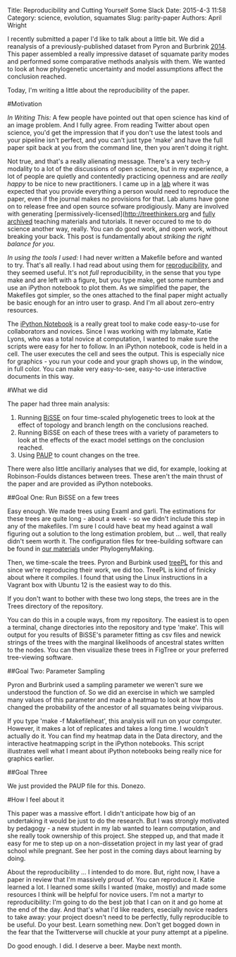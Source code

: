 Title: Reproducibility and Cutting Yourself Some Slack
Date: 2015-4-3 11:58
Category: science, evolution, squamates
Slug: parity-paper
Authors: April Wright

I recently submitted a paper I'd like to talk about a little bit. We did a reanalysis of a previously-published dataset from Pyron and Burbrink [2014](http://onlinelibrary.wiley.com/doi/10.1111/ele.12168/full). This paper assembled a really impressive dataset of squamate parity modes and performed some comparative methods analysis with them. We wanted to look at how phylogenetic uncertainty and model assumptions affect the conclusion reached. 

Today, I'm writing a little about the reproducibility of the paper.

#Motivation

*In Writing This:* A few people have pointed out that open science has kind of an image problem. And I fully agree. From reading Twitter about open science, you'd get the impression that if you don't use the latest tools and your pipeline isn't perfect, and you can't just type 'make' and have the full paper spit back at you from the command line, then you aren't doing it right. 

Not true, and that's a really alienating message. There's a very tech-y modality to a lot of the discussions of open science, but in my experience, a lot of people are quietly and contentedly practicing openness and are _really happy_ to be nice to new practitioners. I came up in a [lab](http://www.zo.utexas.edu/faculty/antisense/) where it was expected that you provide everything a person would need to reproduce the paper, even if the journal makes no provisions for that. Lab alums have gone on to release free and open source sofware prodigiously. Many are involved with generating [permissively-licensed](http://treethinkers.org and [fully archived](https://molevol.mbl.edu/index.php/Main_Page) teaching materials and tutorials. It never occured to me to do science another way, really. You can do good work, and open work, without breaking your back. This post is fundamentally about *striking the right balance for you.*

*In using the tools I used:* I had never written a Makefile before and wanted to try. That's all really. I had read about using them for [reproducibility](https://ropensci.org/blog/2014/06/09/reproducibility/), and they seemed useful. It's not *full* reproducibility, in the sense that you type make and are left with a figure, but you type make, get some numbers and use an iPython notebook to plot them. As we simplified the paper, the Makefiles got simpler, so the ones attached to the final paper might actually be basic enough for an intro user to grasp. And I'm all about zero-entry resources.

The [iPython Notebook](http://ipython.org/notebook.html) is a really great tool to make code easy-to-use for collaborators and novices. Since I was working with my labmate, Katie Lyons, who was a total novice at computation, I wanted to make sure the scripts were easy for her to follow. In an iPython notebook, code is held in a cell. The user executes the cell and sees the output. This is especially nice for graphics -  you run your code and your graph shows up, in the window, in full color. You can make very easy-to-see, easy-to-use interactive documents in this way.

#What we did

The paper had three main analysis:
1) Running [BiSSE](http://www.zoology.ubc.ca/~fitzjohn/diversitree.docs/) on four time-scaled phylogenetic trees to look at the effect of topology and branch length on the conclusions reached.
2) Running BiSSE on each of these trees with a variety of parameters to look at the effects of the exact model settings on the conclusion reached.
3) Using [PAUP](http://paup.csit.fsu.edu/) to count changes on the tree.

There were also little ancillariy analyses that we did, for example, looking at Robinson-Foulds distances between trees. These aren't the main thrust of the paper and are provided as iPython notebooks.

##Goal One: Run BiSSE on a few trees

Easy enough. We made trees using Examl and garli. The estimations for these trees are quite long - about a week - so we didn't include this step in any of the makefiles. I'm sure I could have beat my head against a wall figuring out a solution to the long estimation problem, but ... well, that really didn't seem worth it. The configuration files for tree-building software can be found in [our materials](http://wrightaprilm.github.io/ParityPaper/) under PhylogenyMaking. 

Then, we time-scale the trees. Pyron and Burbink used [treePL](https://github.com/blackrim/treePL) for this and since we're reproducing their work, we did too. TreePL is kind of finicky about where it compiles. I found that using the Linux instructions in a Vagrant box with Ubuntu 12 is the easiest way to do this. 

If you don't want to bother with these two long steps, the trees are in the Trees directory of the repository.

You can do this in a couple ways, from my repository. The easiest is to open a terminal, change directories into the repository and type 'make'. This will output for you results of BiSSE's parameter fitting as csv files and newick strings of the trees with the marginal likelihoods of ancestral states written to the nodes. You can then visualize these trees in FigTree or your preferred tree-viewing software.

##Goal Two: Parameter Sampling

Pyron and Burbrink used a sampling parameter we weren't sure we understood the function of. So we did an exercise in which we sampled many values of this parameter and made a heatmap to look at how this changed the probability of the ancestor of all squamates being viviparous. 

If you type 'make -f Makefileheat', this analysis will run on your computer. However, it makes a lot of replicates and takes a long time. I wouldn't actually do it. You can find my heatmap data in the Data directory, and the interactive heatmapping script in the iPython notebooks. This script illustrates well what I meant about iPython notebooks being really nice for graphics earlier.

##Goal Three

We just provided the PAUP file for this. Donezo.


#How I feel about it

This paper was a massive effort. I didn't anticipate how big of an undertaking it would be just to do the research. But I was strongly motivated by pedagogy - a new student in my lab wanted to learn computation, and she really took ownership of this project. She stepped up, and that made it easy for me to step up on a non-dissetation project in my last year of grad school while pregnant.  See her post in the coming days about learning by doing.

About the reproducibility ... I intended to do more. But, right now, I have a paper in review that I'm massively proud of. You can reproduce it. Katie learned a lot. I learned some skills I wanted (make, mostly) and made some resources I think will be helpful for novice users. I'm not a martyr to reproducibility: I'm going to do the best job that I can on it and go home at the end of the day. And that's what I'd like readers, esecially novice readers to take away: your project doesn't need to be perfectly, fully reproducible to be useful. Do your best. Learn something new. Don't get bogged down in the fear that the Twitterverse will chuckle at your puny attempt at a pipeline.

Do good enough. I did. I deserve a beer. Maybe next month.


 
